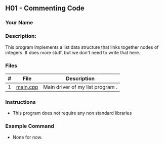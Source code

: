 ## H01 - Commenting Code
### Your Name
### Description:

This program implements a list data structure that links together nodes of integers. It does more stuff, but we don't need to write that here.

### Files

|   #   | File     | Description                      |
| :---: | -------- | -------------------------------- |
|   1   | [main.cpp](https://github.com/the00cheat/2143-OOP-williamson/blob/master/Assignments/H01/main.cpp) | Main driver of my list program . |


### Instructions

- This program does not require any non standard libraries

### Example Command

- None for now.
